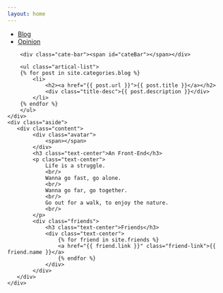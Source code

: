```yaml
---
layout: home
---
```


<div class="index-content blog">
    <div class="section">
        <ul class="artical-cate">
            <li><a href="/"><span>Blog</span></a></li>
            <li class="on"><a href="/opinion"><span>Opinion</span></a></li>
        </ul>

        <div class="cate-bar"><span id="cateBar"></span></div>

        <ul class="artical-list">
        {% for post in site.categories.blog %}
            <li>
                <h2><a href="{{ post.url }}">{{ post.title }}</a></h2>
                <div class="title-desc">{{ post.description }}</div>
            </li>
        {% endfor %}
        </ul>
    </div>
    <div class="aside">
       <div class="content">
            <div class="avatar">
                <span></span>
            </div>
            <h3 class="text-center">An Front-End</h3>
            <p class="text-center">
                Life is a struggle.
                <br/>
                Wanna go fast, go alone.
                <br/>
                Wanna go far, go together.
                <br/>
                Go out for a walk, to enjoy the nature.
                <br/>
            </p>
            <div class="friends">
                <h3 class="text-center">Friends</h3>
                <div class="text-center">
                    {% for friend in site.friends %}
                    <a href="{{ friend.link }}" class="friend-link">{{ friend.name }}</a>
                    {% endfor %}
                </div>
            </div>
       </div>
    </div>
</div>
